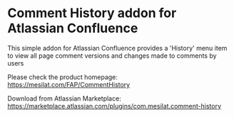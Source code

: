 # Comment History addon for Atlassian Confluence
This simple addon for Atlassian Confluence provides a 'History' menu item to view all page comment versions and changes made to comments by users

Please check the product homepage: https://mesilat.com/FAP/CommentHistory

Download from Atlassian Marketplace: https://marketplace.atlassian.com/plugins/com.mesilat.comment-history
